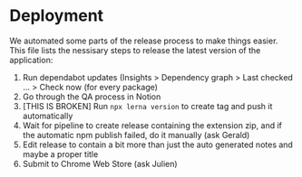 Deployment
=== 

We automated some parts of the release process to make things easier. This file lists the nessisary steps to release the latest version of the application:

1. Run dependabot updates (Insights > Dependency graph > Last checked ... > Check now (for every package)
2. Go through the QA process in Notion
3. [THIS IS BROKEN] Run `npx lerna version` to create tag and push it automatically
4. Wait for pipeline to create release containing the extension zip, and if the automatic npm publish failed, do it manually (ask Gerald)
5. Edit release to contain a bit more than just the auto generated notes and maybe a proper title
6. Submit to Chrome Web Store (ask Julien)

